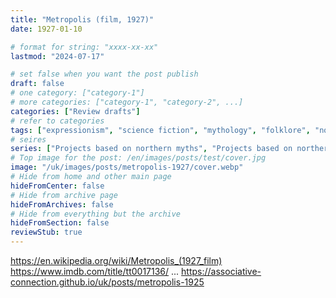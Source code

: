 ```yaml
---
title: "Metropolis (film, 1927)"
date: 1927-01-10

# format for string: "xxxx-xx-xx"
lastmod: "2024-07-17"

# set false when you want the post publish
draft: false
# one category: ["category-1"]
# more categories: ["category-1", "category-2", ...]
categories: ["Review drafts"]
# refer to categories
tags: ["expressionism", "science fiction", "mythology", "folklore", "northern religion", "industry", "necro fetishism", "humanism", "posthumanism"]
# seires
series: ["Projects based on northern myths", "Projects based on northern folklore", "Horrors that are referenced"]
# Top image for the post: /en/images/posts/test/cover.jpg
image: "/uk/images/posts/metropolis-1927/cover.webp"
# Hide from home and other main page
hideFromCenter: false
# Hide from archive page
hideFromArchives: false
# Hide from everything but the archive
hideFromSection: false
reviewStub: true
---
```

https://en.wikipedia.org/wiki/Metropolis_(1927_film)
https://www.imdb.com/title/tt0017136/
...
https://associative-connection.github.io/uk/posts/metropolis-1925
<!--more-->
